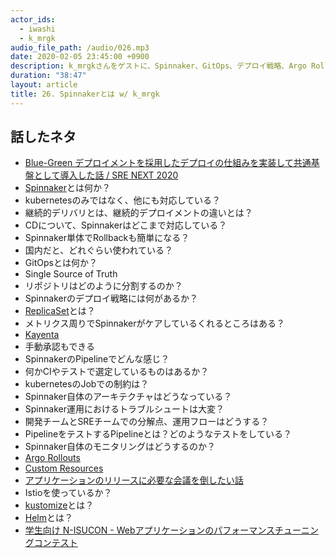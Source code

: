 ```yaml
---
actor_ids:
  - iwashi
  - k_mrgk
audio_file_path: /audio/026.mp3
date: 2020-02-05 23:45:00 +0900
description: k_mrgkさんをゲストに、Spinnaker、GitOps、デプロイ戦略、Argo Rolloutsなどについて語っていただいたエピソードです。
duration: "38:47"
layout: article
title: 26. Spinnakerとは w/ k_mrgk
---
```


## 話したネタ

- [Blue-Green デプロイメントを採用したデプロイの仕組みを実装して共通基盤として導入した話 / SRE NEXT 2020](https://speakerdeck.com/ktmrgk/sre-next-2020)
- [Spinnaker](https://www.spinnaker.io/)とは何か？
- kubernetesのみではなく、他にも対応している？
- 継続的デリバリとは、継続的デプロイメントの違いとは？
- CDについて、Spinnakerはどこまで対応している？
- Spinnaker単体でRollbackも簡単になる？
- 国内だと、どれぐらい使われている？
- GitOpsとは何か？
- Single Source of Truth
- リポジトリはどのように分割するのか？
- Spinnakerのデプロイ戦略には何があるか？
- [ReplicaSet](https://kubernetes.io/docs/concepts/workloads/controllers/replicaset/)とは？
- メトリクス周りでSpinnakerがケアしているくれるところはある？
- [Kayenta](https://github.com/spinnaker/kayenta)
- 手動承認もできる
- SpinnakerのPipelineでどんな感じ？
- 何かCIやテストで選定しているものはあるか？
- kubernetesのJobでの制約は？
- Spinnaker自体のアーキテクチャはどうなっている？
- Spinnaker運用におけるトラブルシュートは大変？
- 開発チームとSREチームでの分解点、運用フローはどうする？
- PipelineをテストするPipelineとは？どのようなテストをしている？
- Spinnaker自体のモニタリングはどうするのか？
- [Argo Rollouts](https://github.com/argoproj/argo-rollouts)
- [Custom Resources](https://kubernetes.io/docs/concepts/extend-kubernetes/api-extension/custom-resources/)
- [アプリケーションのリリースに必要な会議を倒したい話](https://qiita.com/kanatakita/items/a68c6e7758524422ecb0)
- Istioを使っているか？
- [kustomize](https://github.com/kubernetes-sigs/kustomize)とは？
- [Helm](https://github.com/helm/helm)とは？
- [学生向け N-ISUCON - Webアプリケーションのパフォーマンスチューニングコンテスト](https://nttcom.connpass.com/event/163460/)
